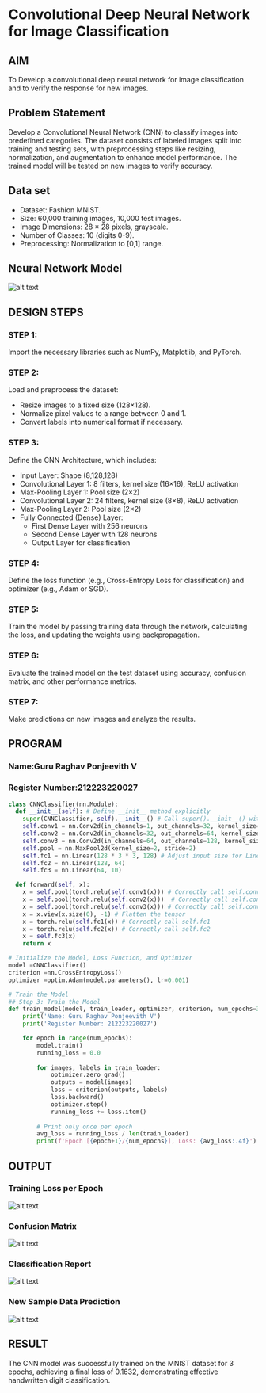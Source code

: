 # Convolutional Deep Neural Network for Image Classification

## AIM

To Develop a convolutional deep neural network for image classification and to verify the response for new images.

## Problem Statement 
Develop a Convolutional Neural Network (CNN) to classify images into predefined categories. The dataset consists of labeled images split into training and testing sets, with preprocessing steps like resizing, normalization, and augmentation to enhance model performance. The trained model will be tested on new images to verify accuracy.


## Data set
   * Dataset: Fashion MNIST.
   * Size: 60,000 training images, 10,000 test images.
   * Image Dimensions: 28 × 28 pixels, grayscale.
   * Number of Classes: 10 (digits 0-9).
   * Preprocessing: Normalization to [0,1] range.

## Neural Network Model

![alt text]({CC9F6300-C2C8-4023-99CD-47398F3A7714}.png)

## DESIGN STEPS

### STEP 1:
Import the necessary libraries such as NumPy, Matplotlib, and PyTorch.

### STEP 2:
Load and preprocess the dataset:

- Resize images to a fixed size (128×128).
- Normalize pixel values to a range between 0 and 1.
- Convert labels into numerical format if necessary.

### STEP 3:
Define the CNN Architecture, which includes:

- Input Layer: Shape (8,128,128)
- Convolutional Layer 1: 8 filters, kernel size (16×16), ReLU activation
- Max-Pooling Layer 1: Pool size (2×2)
- Convolutional Layer 2: 24 filters, kernel size (8×8), ReLU activation
- Max-Pooling Layer 2: Pool size (2×2)
- Fully Connected (Dense) Layer:
   - First Dense Layer with 256 neurons
   - Second Dense Layer with 128 neurons
   - Output Layer for classification
     
### STEP 4:
Define the loss function (e.g., Cross-Entropy Loss for classification) and optimizer (e.g., Adam or SGD).

### STEP 5:
Train the model by passing training data through the network, calculating the loss, and updating the weights using backpropagation.

### STEP 6:
Evaluate the trained model on the test dataset using accuracy, confusion matrix, and other performance metrics.

### STEP 7:
Make predictions on new images and analyze the results.


## PROGRAM

### Name:Guru Raghav Ponjeevith V
### Register Number:212223220027
```python
class CNNClassifier(nn.Module):
  def __init__(self): # Define __init__ method explicitly
    super(CNNClassifier, self).__init__() # Call super().__init__() within __init__
    self.conv1 = nn.Conv2d(in_channels=1, out_channels=32, kernel_size=3, padding=1) # Correct argument names
    self.conv2 = nn.Conv2d(in_channels=32, out_channels=64, kernel_size=3, padding=1)  # Correct argument names
    self.conv3 = nn.Conv2d(in_channels=64, out_channels=128, kernel_size=3, padding=1) # Correct argument names
    self.pool = nn.MaxPool2d(kernel_size=2, stride=2)
    self.fc1 = nn.Linear(128 * 3 * 3, 128) # Adjust input size for Linear layer (Calculation needs update if image size changed)
    self.fc2 = nn.Linear(128, 64)
    self.fc3 = nn.Linear(64, 10)

  def forward(self, x):
    x = self.pool(torch.relu(self.conv1(x))) # Correctly call self.conv1
    x = self.pool(torch.relu(self.conv2(x)))  # Correctly call self.conv2
    x = self.pool(torch.relu(self.conv3(x))) # Correctly call self.conv3
    x = x.view(x.size(0), -1) # Flatten the tensor
    x = torch.relu(self.fc1(x)) # Correctly call self.fc1
    x = torch.relu(self.fc2(x)) # Correctly call self.fc2
    x = self.fc3(x)
    return x
```

```python
# Initialize the Model, Loss Function, and Optimizer
model =CNNClassifier()
criterion =nn.CrossEntropyLoss()
optimizer =optim.Adam(model.parameters(), lr=0.001)

```

```python
# Train the Model
## Step 3: Train the Model
def train_model(model, train_loader, optimizer, criterion, num_epochs=3):
    print('Name: Guru Raghav Ponjeevith V')
    print('Register Number: 212223220027')

    for epoch in range(num_epochs):
        model.train()
        running_loss = 0.0
        
        for images, labels in train_loader:
            optimizer.zero_grad()
            outputs = model(images)
            loss = criterion(outputs, labels)
            loss.backward()
            optimizer.step()
            running_loss += loss.item()
        
        # Print only once per epoch
        avg_loss = running_loss / len(train_loader)
        print(f'Epoch [{epoch+1}/{num_epochs}], Loss: {avg_loss:.4f}')


```

## OUTPUT
### Training Loss per Epoch


![alt text]({EB0E1DA1-6D59-48AC-BAAD-905DBE872454}.png)


### Confusion Matrix


![alt text]({586774F1-EBC8-4A81-BCB4-B213897BA090}.png)


### Classification Report


![alt text]({439EBF39-3F35-4C7D-B4A0-537BFBD2B6E1}.png)



### New Sample Data Prediction


![alt text]({34C18499-2A90-4615-ABC4-3E8900848B41}.png)



## RESULT


The CNN model was successfully trained on the MNIST dataset for 3 epochs, achieving a final loss of 0.1632, demonstrating effective handwritten digit classification.
